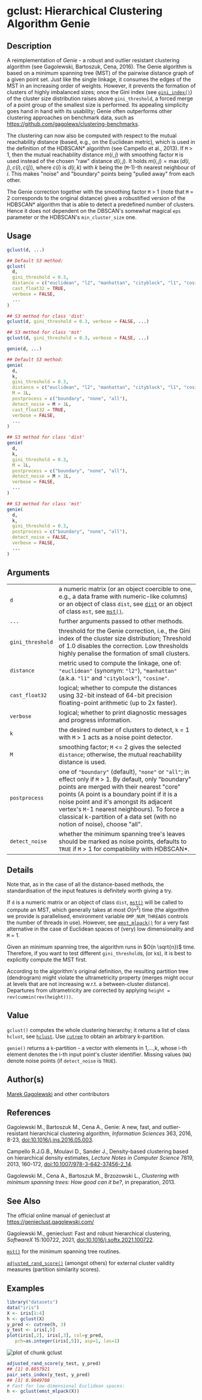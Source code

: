 # gclust: Hierarchical Clustering Algorithm Genie

## Description

A reimplementation of *Genie* - a robust and outlier resistant clustering algorithm (see Gagolewski, Bartoszuk, Cena, 2016). The Genie algorithm is based on a minimum spanning tree (MST) of the pairwise distance graph of a given point set. Just like the single linkage, it consumes the edges of the MST in an increasing order of weights. However, it prevents the formation of clusters of highly imbalanced sizes; once the Gini index (see [`gini_index()`](inequity.md)) of the cluster size distribution raises above `gini_threshold`, a forced merge of a point group of the smallest size is performed. Its appealing simplicity goes hand in hand with its usability; Genie often outperforms other clustering approaches on benchmark data, such as <https://github.com/gagolews/clustering-benchmarks>.

The clustering can now also be computed with respect to the mutual reachability distance (based, e.g., on the Euclidean metric), which is used in the definition of the HDBSCAN\* algorithm (see Campello et al., 2013). If `M` \> 1, then the mutual reachability distance $m(i,j)$ with smoothing factor `M` is used instead of the chosen \"raw\" distance $d(i,j)$. It holds $m(i,j)=\max(d(i,j), c(i), c(j))$, where $c(i)$ is $d(i,k)$ with $k$ being the (`M`-1)-th nearest neighbour of $i$. This makes \"noise\" and \"boundary\" points being \"pulled away\" from each other.

The Genie correction together with the smoothing factor `M` \> 1 (note that `M` = 2 corresponds to the original distance) gives a robustified version of the HDBSCAN\* algorithm that is able to detect a predefined number of clusters. Hence it does not dependent on the DBSCAN\'s somewhat magical `eps` parameter or the HDBSCAN\'s `min_cluster_size` one.

## Usage

``` r
gclust(d, ...)

## Default S3 method:
gclust(
  d,
  gini_threshold = 0.3,
  distance = c("euclidean", "l2", "manhattan", "cityblock", "l1", "cosine"),
  cast_float32 = TRUE,
  verbose = FALSE,
  ...
)

## S3 method for class 'dist'
gclust(d, gini_threshold = 0.3, verbose = FALSE, ...)

## S3 method for class 'mst'
gclust(d, gini_threshold = 0.3, verbose = FALSE, ...)

genie(d, ...)

## Default S3 method:
genie(
  d,
  k,
  gini_threshold = 0.3,
  distance = c("euclidean", "l2", "manhattan", "cityblock", "l1", "cosine"),
  M = 1L,
  postprocess = c("boundary", "none", "all"),
  detect_noise = M > 1L,
  cast_float32 = TRUE,
  verbose = FALSE,
  ...
)

## S3 method for class 'dist'
genie(
  d,
  k,
  gini_threshold = 0.3,
  M = 1L,
  postprocess = c("boundary", "none", "all"),
  detect_noise = M > 1L,
  verbose = FALSE,
  ...
)

## S3 method for class 'mst'
genie(
  d,
  k,
  gini_threshold = 0.3,
  postprocess = c("boundary", "none", "all"),
  detect_noise = FALSE,
  verbose = FALSE,
  ...
)
```

## Arguments

|                  |                                                                                                                                                                                                                                                                                                                                                                                      |
|------------------|--------------------------------------------------------------------------------------------------------------------------------------------------------------------------------------------------------------------------------------------------------------------------------------------------------------------------------------------------------------------------------------|
| `d`              | a numeric matrix (or an object coercible to one, e.g., a data frame with numeric-like columns) or an object of class `dist`, see [`dist`](https://stat.ethz.ch/R-manual/R-devel/library/stats/help/dist.html) or an object of class `mst`, see [`mst()`](mst.md).                                                                                                                    |
| `...`            | further arguments passed to other methods.                                                                                                                                                                                                                                                                                                                                           |
| `gini_threshold` | threshold for the Genie correction, i.e., the Gini index of the cluster size distribution; Threshold of 1.0 disables the correction. Low thresholds highly penalise the formation of small clusters.                                                                                                                                                                                 |
| `distance`       | metric used to compute the linkage, one of: `"euclidean"` (synonym: `"l2"`), `"manhattan"` (a.k.a. `"l1"` and `"cityblock"`), `"cosine"`.                                                                                                                                                                                                                                            |
| `cast_float32`   | logical; whether to compute the distances using 32-bit instead of 64-bit precision floating-point arithmetic (up to 2x faster).                                                                                                                                                                                                                                                      |
| `verbose`        | logical; whether to print diagnostic messages and progress information.                                                                                                                                                                                                                                                                                                              |
| `k`              | the desired number of clusters to detect, `k` = 1 with `M` \> 1 acts as a noise point detector.                                                                                                                                                                                                                                                                                      |
| `M`              | smoothing factor; `M` \<= 2 gives the selected `distance`; otherwise, the mutual reachability distance is used.                                                                                                                                                                                                                                                                      |
| `postprocess`    | one of `"boundary"` (default), `"none"` or `"all"`; in effect only if `M` \> 1. By default, only \"boundary\" points are merged with their nearest \"core\" points (A point is a boundary point if it is a noise point and it\'s amongst its adjacent vertex\'s `M`-1 nearest neighbours). To force a classical k-partition of a data set (with no notion of noise), choose \"all\". |
| `detect_noise`   | whether the minimum spanning tree\'s leaves should be marked as noise points, defaults to `TRUE` if `M` \> 1 for compatibility with HDBSCAN\*.                                                                                                                                                                                                                                       |

## Details

Note that, as in the case of all the distance-based methods, the standardisation of the input features is definitely worth giving a try.

If `d` is a numeric matrix or an object of class `dist`, [`mst()`](mst.md) will be called to compute an MST, which generally takes at most $O(n^2)$ time (the algorithm we provide is parallelised, environment variable `OMP_NUM_THREADS` controls the number of threads in use). However, see [`emst_mlpack()`](emst_mlpack.md) for a very fast alternative in the case of Euclidean spaces of (very) low dimensionality and `M` = 1.

Given an minimum spanning tree, the algorithm runs in $O(n \sqrt{n})$ time. Therefore, if you want to test different `gini_threshold`s, (or `k`s), it is best to explicitly compute the MST first.

According to the algorithm\'s original definition, the resulting partition tree (dendrogram) might violate the ultrametricity property (merges might occur at levels that are not increasing w.r.t. a between-cluster distance). Departures from ultrametricity are corrected by applying `height = rev(cummin(rev(height)))`.

## Value

`gclust()` computes the whole clustering hierarchy; it returns a list of class `hclust`, see [`hclust`](https://stat.ethz.ch/R-manual/R-devel/library/stats/help/hclust.html). Use [`cutree`](https://stat.ethz.ch/R-manual/R-devel/library/stats/help/cutree.html) to obtain an arbitrary k-partition.

`genie()` returns a `k`-partition - a vector with elements in 1,\...,k, whose i-th element denotes the i-th input point\'s cluster identifier. Missing values (`NA`) denote noise points (if `detect_noise` is `TRUE`).

## Author(s)

[Marek Gagolewski](https://www.gagolewski.com/) and other contributors

## References

Gagolewski M., Bartoszuk M., Cena A., Genie: A new, fast, and outlier-resistant hierarchical clustering algorithm, *Information Sciences* 363, 2016, 8-23, [doi:10.1016/j.ins.2016.05.003](https://doi.org/10.1016/j.ins.2016.05.003).

Campello R.J.G.B., Moulavi D., Sander J., Density-based clustering based on hierarchical density estimates, *Lecture Notes in Computer Science* 7819, 2013, 160-172, [doi:10.1007/978-3-642-37456-2_14](https://doi.org/10.1007/978-3-642-37456-2_14).

Gagolewski M., Cena A., Bartoszuk M., Brzozowski L., *Clustering with minimum spanning trees: How good can it be?*, in preparation, 2013.

## See Also

The official online manual of <span class="pkg">genieclust</span> at <https://genieclust.gagolewski.com/>

Gagolewski M., <span class="pkg">genieclust</span>: Fast and robust hierarchical clustering, *SoftwareX* 15:100722, 2021, [doi:10.1016/j.softx.2021.100722](https://doi.org/10.1016/j.softx.2021.100722).

[`mst()`](mst.md) for the minimum spanning tree routines.

[`adjusted_rand_score()`](compare_partitions.md) (amongst others) for external cluster validity measures (partition similarity scores).

## Examples




```r
library("datasets")
data("iris")
X <- iris[1:4]
h <- gclust(X)
y_pred <- cutree(h, 3)
y_test <- iris[,5]
plot(iris[,2], iris[,3], col=y_pred,
   pch=as.integer(iris[,5]), asp=1, las=1)
```

![plot of chunk gclust](figure/gclust-1.png)

```r
adjusted_rand_score(y_test, y_pred)
## [1] 0.8857921
pair_sets_index(y_test, y_pred)
## [1] 0.9049708
# Fast for low-dimensional Euclidean spaces:
h <- gclust(emst_mlpack(X))
```
